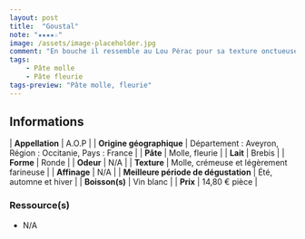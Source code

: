 ```yaml
---
layout: post
title:  "Goustal"
note: "★★★★☆"
image: /assets/image-placeholder.jpg
comment: "En bouche il ressemble au Lou Pérac pour sa texture onctueuse mais plus ferme que le Petit fiancé des Pyrénées, moins coulant. Il est  cependant plus parfumé que Lou Pérac ! Belle découverte."
tags:
    - Pâte molle
    - Pâte fleurie
tags-preview: "Pâte molle, fleurie"
---
```


## Informations

| **Appellation** | A.O.P |
| **Origine géographique** | Département : Aveyron, Région : Occitanie, Pays : France   |
| **Pâte** | Molle, fleurie |
| **Lait** | Brebis |
| **Forme** | Ronde |
| **Odeur** | N/A |
| **Texture** | Molle, crémeuse et légèrement farineuse |
| **Affinage** | N/A |
| **Meilleure période de dégustation** | Été, automne et hiver |
| **Boisson(s)** | Vin blanc |
| **Prix** | 14,80 € pièce |

### Ressource(s)
* N/A